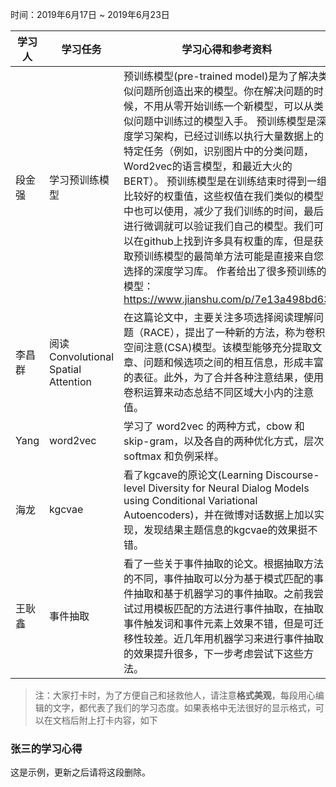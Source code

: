 时间：2019年6月17日 ~ 2019年6月23日

| 学习人  | 学习任务    | 学习心得和参考资料                                |
| ---- | ------- | ---------------------------------------- |
| 段金强   | 学习预训练模型 | 预训练模型(pre-trained model)是为了解决类似问题所创造出来的模型。你在解决问题的时候，不用从零开始训练一个新模型，可以从类似问题中训练过的模型入手。 预训练模型是深度学习架构，已经过训练以执行大量数据上的特定任务（例如，识别图片中的分类问题，Word2vec的语言模型，和最近大火的BERT）。 预训练模型是在训练结束时得到一组比较好的权重值，这些权值在我们类似的模型中也可以使用，减少了我们训练的时间，最后进行微调就可以验证我们自己的模型。我们可以在github上找到许多具有权重的库，但是获取预训练模型的最简单方法可能是直接来自您选择的深度学习库。 作者给出了很多预训练的模型：<https://www.jianshu.com/p/7e13a498bd63> |
| 李昌群 | 阅读Convolutional Spatial Attention | 在这篇论文中，主要关注多项选择阅读理解问题（RACE），提出了一种新的方法，称为卷积空间注意(CSA)模型。该模型能够充分提取文章、问题和候选项之间的相互信息，形成丰富的表征。此外，为了合并各种注意结果，使用卷积运算来动态总结不同区域大小内的注意值。 |
| Yang | word2vec | 学习了 word2vec 的两种方式，cbow 和 skip-gram，以及各自的两种优化方式，层次 softmax 和负例采样。|
| 海龙 | kgcvae | 看了kgcave的原论文(Learning Discourse-level Diversity for Neural Dialog Models using Conditional Variational Autoencoders)，并在微博对话数据上加以实现，发现结果主题信息的kgcvae的效果挺不错。|
| 王耿鑫 | 事件抽取 | 看了一些关于事件抽取的论文。根据抽取方法的不同，事件抽取可以分为基于模式匹配的事件抽取和基于机器学习的事件抽取。之前我尝试过用模板匹配的方法进行事件抽取，在抽取事件触发词和事件元素上效果不错，但是可迁移性较差。近几年用机器学习来进行事件抽取的效果提升很多，下一步考虑尝试下这些方法。 |

> 注：大家打卡时，为了方便自己和拯救他人，请注意**格式美观**，每段用心编辑的文字，都代表了我们的学习态度。如果表格中无法很好的显示格式，可以在文档后附上打卡内容，如下

### 张三的学习心得
这是示例，更新之后请将这段删除。
